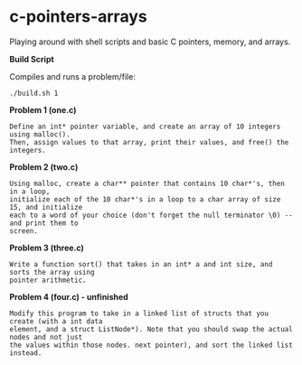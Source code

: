 # c-pointers-arrays
Playing around with shell scripts and basic C pointers, memory, and arrays.

<b>Build Script</b>

Compiles and runs a problem/file:
```
./build.sh 1 
```

<b>Problem 1 (one.c)</b>
```
Define an int* pointer variable, and create an array of 10 integers using malloc().  
Then, assign values to that array, print their values, and free() the integers.
```

<b>Problem 2 (two.c)</b>
```
Using malloc, create a char** pointer that contains 10 char*'s, then in a loop, 
initialize each of the 10 char*'s in a loop to a char array of size 15, and initialize 
each to a word of your choice (don't forget the null terminator \0) -- and print them to 
screen.
```

<b>Problem 3 (three.c)</b>
```
Write a function sort() that takes in an int* a and int size, and sorts the array using 
pointer arithmetic.
```

<b>Problem 4 (four.c) - unfinished </b>
```
Modify this program to take in a linked list of structs that you create (with a int data 
element, and a struct ListNode*). Note that you should swap the actual nodes and not just 
the values within those nodes. next pointer), and sort the linked list instead.
```
